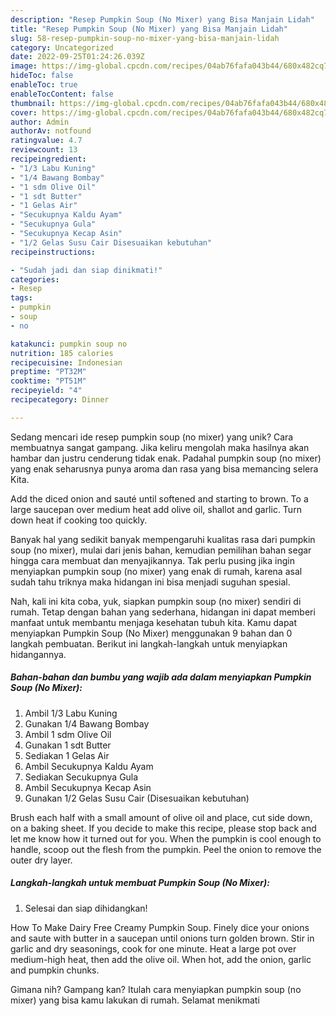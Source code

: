 ```yaml
---
description: "Resep Pumpkin Soup (No Mixer) yang Bisa Manjain Lidah"
title: "Resep Pumpkin Soup (No Mixer) yang Bisa Manjain Lidah"
slug: 58-resep-pumpkin-soup-no-mixer-yang-bisa-manjain-lidah
category: Uncategorized
date: 2022-09-25T01:24:26.039Z
image: https://img-global.cpcdn.com/recipes/04ab76fafa043b44/680x482cq70/pumpkin-soup-no-mixer-foto-resep-utama.jpg
hideToc: false
enableToc: true
enableTocContent: false
thumbnail: https://img-global.cpcdn.com/recipes/04ab76fafa043b44/680x482cq70/pumpkin-soup-no-mixer-foto-resep-utama.jpg
cover: https://img-global.cpcdn.com/recipes/04ab76fafa043b44/680x482cq70/pumpkin-soup-no-mixer-foto-resep-utama.jpg
author: Admin
authorAv: notfound
ratingvalue: 4.7
reviewcount: 13
recipeingredient:
- "1/3 Labu Kuning"
- "1/4 Bawang Bombay"
- "1 sdm Olive Oil"
- "1 sdt Butter"
- "1 Gelas Air"
- "Secukupnya Kaldu Ayam"
- "Secukupnya Gula"
- "Secukupnya Kecap Asin"
- "1/2 Gelas Susu Cair Disesuaikan kebutuhan"
recipeinstructions:

- "Sudah jadi dan siap dinikmati!"
categories:
- Resep
tags:
- pumpkin
- soup
- no

katakunci: pumpkin soup no 
nutrition: 185 calories
recipecuisine: Indonesian
preptime: "PT32M"
cooktime: "PT51M"
recipeyield: "4"
recipecategory: Dinner

---
```





Sedang mencari ide resep pumpkin soup (no mixer) yang unik? Cara membuatnya sangat gampang. Jika keliru mengolah maka hasilnya akan hambar dan justru cenderung tidak enak. Padahal pumpkin soup (no mixer) yang enak seharusnya punya aroma dan rasa yang bisa memancing selera Kita.





Add the diced onion and sauté until softened and starting to brown. To a large saucepan over medium heat add olive oil, shallot and garlic. Turn down heat if cooking too quickly.

Banyak hal yang sedikit banyak mempengaruhi kualitas rasa dari pumpkin soup (no mixer), mulai dari jenis bahan, kemudian pemilihan bahan segar hingga cara membuat dan menyajikannya. Tak perlu pusing jika ingin menyiapkan pumpkin soup (no mixer) yang enak di rumah, karena asal sudah tahu triknya maka hidangan ini bisa menjadi suguhan spesial.






Nah, kali ini kita coba, yuk, siapkan pumpkin soup (no mixer) sendiri di rumah. Tetap dengan bahan yang sederhana, hidangan ini dapat memberi manfaat untuk membantu menjaga kesehatan tubuh kita. Kamu dapat menyiapkan Pumpkin Soup (No Mixer) menggunakan 9 bahan dan 0 langkah pembuatan. Berikut ini langkah-langkah untuk menyiapkan hidangannya.

<!--inarticleads1-->

##### Bahan-bahan dan bumbu yang wajib ada dalam menyiapkan Pumpkin Soup (No Mixer):

1. Ambil 1/3 Labu Kuning
1. Gunakan 1/4 Bawang Bombay
1. Ambil 1 sdm Olive Oil
1. Gunakan 1 sdt Butter
1. Sediakan 1 Gelas Air
1. Ambil Secukupnya Kaldu Ayam
1. Sediakan Secukupnya Gula
1. Ambil Secukupnya Kecap Asin
1. Gunakan 1/2 Gelas Susu Cair (Disesuaikan kebutuhan)


Brush each half with a small amount of olive oil and place, cut side down, on a baking sheet. If you decide to make this recipe, please stop back and let me know how it turned out for you. When the pumpkin is cool enough to handle, scoop out the flesh from the pumpkin. Peel the onion to remove the outer dry layer. 

<!--inarticleads2-->

##### Langkah-langkah untuk membuat Pumpkin Soup (No Mixer):


1. Selesai dan siap dihidangkan!

How To Make Dairy Free Creamy Pumpkin Soup. Finely dice your onions and saute with butter in a saucepan until onions turn golden brown. Stir in garlic and dry seasonings, cook for one minute. Heat a large pot over medium-high heat, then add the olive oil. When hot, add the onion, garlic and pumpkin chunks. 

Gimana nih? Gampang kan? Itulah cara menyiapkan pumpkin soup (no mixer) yang bisa kamu lakukan di rumah. Selamat menikmati
